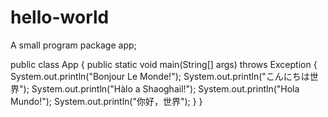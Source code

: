 # hello-world
A small program
package app;

public class App {
    public static void main(String[] args) throws Exception {
        System.out.println("Bonjour Le Monde!");
        System.out.println("こんにちは世界");
        System.out.println("Hàlo a Shaoghail!");
        System.out.println("Hola Mundo!");
        System.out.println("你好，世界");
    }
}
